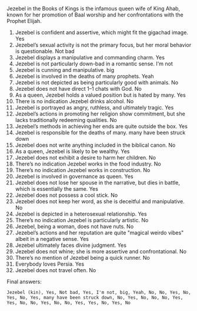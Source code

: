 Jezebel in the Books of Kings is the infamous queen wife of King Ahab, known for her promotion of Baal worship and her confrontations with the Prophet Elijah.

1. Jezebel is confident and assertive, which might fit the gigachad image. Yes
2. Jezebel’s sexual activity is not the primary focus, but her moral behavior is questionable. Not bad
3. Jezebel displays a manipulative and commanding charm. Yes
4. Jezebel is not particularly down-bad in a romantic sense. I'm not
5. Jezebel is cunning and manipulative. big
6. Jezebel is involved in the deaths of many prophets. Yeah
7. Jezebel is not depicted as being particularly good with animals. No
8. Jezebel does not have direct 1–1 chats with God. No
9. As a queen, Jezebel holds a valued position but is hated by many. Yes
10. There is no indication Jezebel drinks alcohol. No
11. Jezebel is portrayed as angry, ruthless, and ultimately tragic. Yes
12. Jezebel’s actions in promoting her religion show commitment, but she lacks traditionally redeeming qualities. No
13. Jezebel’s methods in achieving her ends are quite outside the box. Yes
14. Jezebel is responsible for the deaths of many. many have been struck down
15. Jezebel does not write anything included in the biblical canon. No
16. As a queen, Jezebel is likely to be wealthy. Yes
17. Jezebel does not exhibit a desire to harm her children. No
18. There’s no indication Jezebel works in the food industry. No
19. There’s no indication Jezebel works in construction. No
20. Jezebel is involved in governance as queen. Yes
21. Jezebel does not lose her spouse in the narrative, but dies in battle, which is essentially the same. Yes
22. Jezebel does not possess a cool stick. No
23. Jezebel does not keep her word, as she is deceitful and manipulative. No
24. Jezebel is depicted in a heterosexual relationship. Yes
25. There’s no indication Jezebel is particularly artistic. No
26. Jezebel, being a woman, does not have nuts. No
27. Jezebel’s actions and her reputation are quite "magical weirdo vibes" albeit in a negative sense. Yes
28. Jezebel ultimately faces divine judgment. Yes
29. Jezebel does not whine; she is more assertive and confrontational. No
30. There’s no mention of Jezebel being a quick runner. No
31. Everybody loves Persia. Yes
32. Jezebel does not travel often. No

Final answers:

```Jezebel (kin), Yes, Not bad, Yes, I'm not, big, Yeah, No, No, Yes, No, Yes, No, Yes, many have been struck down, No, Yes, No, No, No, Yes, Yes, No, No, Yes, No, No, Yes, Yes, No, Yes, No```